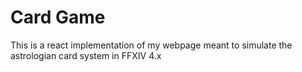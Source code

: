 # Card Game  
This is a react implementation of my webpage meant to simulate the astrologian card system in FFXIV 4.x
